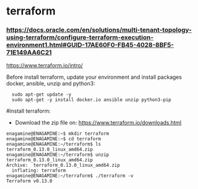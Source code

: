 # terraform

### https://docs.oracle.com/en/solutions/multi-tenant-topology-using-terraform/configure-terraform-execution-environment1.html#GUID-17AE60F0-FB45-4028-8BF5-71E149AA6C21

https://www.terraform.io/intro/


Before install terraform, update your environment and install packages docker, ansible, unzip and python3:

```
  sudo apt-get update -y
  sudo apt-get -y install docker.io ansible unzip python3-pip
```

#install terraform:
  - Download the zip file on: https://www.terraform.io/downloads.html

```
enagamine@ENAGAMINE:~$ mkdir terraform
enagamine@ENAGAMINE:~$ cd terraform
enagamine@ENAGAMINE:~/terraform$ ls
terraform_0.13.0_linux_amd64.zip
enagamine@ENAGAMINE:~/terraform$ unzip terraform_0.13.0_linux_amd64.zip
Archive:  terraform_0.13.0_linux_amd64.zip
  inflating: terraform
enagamine@ENAGAMINE:~/terraform$ ./terraform -v
Terraform v0.13.0
```
